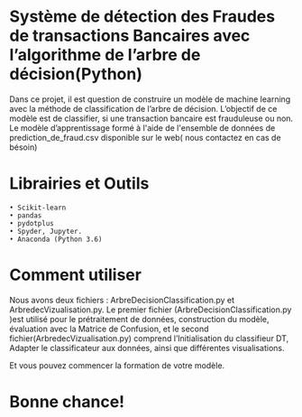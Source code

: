 # Système de détection des Fraudes de transactions Bancaires avec l’algorithme de l’arbre de décision(Python)

Dans ce projet, il est question de construire un modèle de machine learning avec la méthode de classification de l’arbre de décision. 
L’objectif de ce modèle est de classifier,  si une transaction bancaire  est frauduleuse ou non. 
Le modèle d’apprentissage formé à l'aide de l'ensemble de données de prediction_de_fraud.csv disponible sur le web( nous contactez en cas de bésoin)

# Librairies et Outils
    • Scikit-learn
    • pandas
    • pydotplus
    • Spyder, Jupyter.
    • Anaconda (Python 3.6)

# Comment utiliser
Nous avons deux fichiers :  ArbreDecisionClassification.py et  ArbredecVizualisation.py. Le premier fichier (ArbreDecisionClassification.py )est utilisé pour le prétraitement de données, construction du modèle, évaluation avec la Matrice de Confusion, et le second fichier(ArbredecVizualisation.py) comprend l’Initialisation du classifieur DT, Adapter le classificateur aux données, ainsi que différentes visualisations.

Et vous pouvez commencer la formation de votre modèle.
# Bonne chance!
